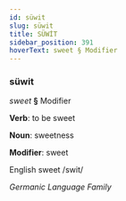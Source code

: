 ```yaml
---
id: süwit
slug: süwit
title: SÜWİT
sidebar_position: 391
hoverText: sweet § Modifier
---
```


### süwit

*sweet* **§** Modifier

**Verb**: to be sweet

**Noun**: sweetness

**Modifier**: sweet

English sweet /swit/

*Germanic Language Family*